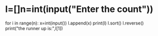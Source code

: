 # l=[]n=int(input("Enter the count"))
for i in range(n):
    x=int(input()) 
    l.append(x)
      print(l)
      l.sort()
      l.reverse()
        print("the runner up is:",l[1])
